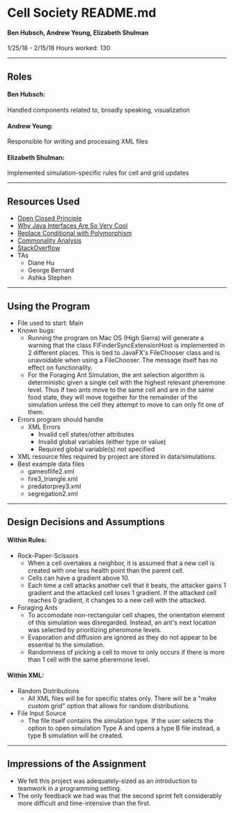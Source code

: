Cell Society README.md
==

#### Ben Hubsch, Andrew Yeung, Elizabeth Shulman

1/25/18 - 2/15/18
Hours worked: 130

---
## Roles
#### Ben Hubsch:  
Handled components related to, broadly speaking, visualization

#### Andrew Yeung:  
Responsible for writing and processing XML files

#### Elizabeth Shulman:  
Implemented simulation-specific rules for cell and grid updates

---
## Resources Used
* [Open Closed Principle](https://www2.cs.duke.edu/courses/compsci308/spring18/readings/ocp.pdf)
* [Why Java Interfaces Are So Very Cool](https://www2.cs.duke.edu/courses/compsci308/spring18/readings/java_garage_ch17.pdf)
* [Replace Conditional with Polymorphism](https://sourcemaking.com/refactoring/replace-conditional-with-polymorphism)
*  [Commonality Analysis](https://www2.cs.duke.edu/courses/compsci308/spring18/readings/Coplien_Chap2.pdf)
*  [StackOverflow](https://stackoverflow.com)
*  TAs
    *  Diane Hu
    *  George Bernard
    *  Ashka Stephen  

---
## Using the Program
*  File used to start: Main
*  Known bugs:
    *  Running the program on Mac OS (High Sierra) will generate  a warning that the class FIFinderSyncExtensionHost is implemented in 2 different places. This is tied to JavaFX's FileChooser class and is unavoidable when using a FileChooser. The message itself has no effect on functionality.
    *  For the Foraging Ant Simulation, the ant selection algorithm is deterministic given a single cell with the highest relevant pheremone level. Thus if two ants move to the same cell and are in the same food state, they will move together for the remainder of the simulation unless the cell they attempt to move to can only fit one of them.
*  Errors program should handle
    *  XML Errors
        *  Invalid cell states/other attributes
        *  Invalid global variables (either type or value)
        *  Required global variable(s) not specified
*  XML resource files required by project are stored in data/simulations.
*  Best example data files
    *  gameoflife2.xml
    *  fire3_triangle.xml
    *  predatorprey3.xml
    *  segregation2.xml  

---
## Design Decisions and Assumptions
#### Within Rules:
*  Rock-Paper-Scissors
    *  When a cell overtakes a neighbor, it is assumed that a new cell is created with one less health point than the parent cell.
    *  Cells can have a gradient above 10.
    *  Each time a cell attacks another cell that it beats, the attacker gains 1 gradient and the attacked cell loses 1 gradient. If the attacked cell reaches 0 gradient, it changes to a new cell with the attacked.
*  Foraging Ants
    *  To accomodate non-rectangular cell shapes, the orientation element of this simulation was disregarded. Instead, an ant's next location was selected by prioritizing pheromone levels.
    *  Evaporation and diffusion are ignored as they do not appear to be essential to the simulation.
    *  Randomness of picking a cell to move to only occurs if there is more than 1 cell with the same pheremone level.
#### Within XML:
*  Random Distributions
    *  All XML files will be for specific states only. There will be a "make custom grid" option that allows for random distributions.  
* File Input Source
    * The file itself contains the simulation type. If the user selects the option to open simulation Type A and opens a type B file instead, a type B simulation will be created.
---
## Impressions of the Assignment
*  We felt this project was adequately-sized as an introduction to teamwork in a programming setting.
*  The only feedback we had was that the second sprint felt considerably more difficult and time-intensive than the first.